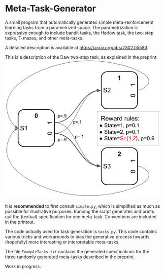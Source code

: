 # Meta-Task-Generator

A small program that automatically generates simple meta-reinforcement learning
tasks from a parametrized space. The parametrization is expressive enough to
include bandit tasks, the Harlow  task, the two-step tasks, T-mazes, and other
meta-tasks.

A detailed description is available at https://arxiv.org/abs/2302.05583. 

This is a description of the Daw two-step task, as explained in the preprint:
![Image of the two-step meta-task from the preprint](https://github.com/ThomasMiconi/Meta-Task-Generator/blob/main/twostep.png)



It is **recommended** to first consult `simple.py`, which is simplified as much as
possible for illustrative purposes. Running the script generates and prints out
the (textual) specification for one meta-task. Conventions are included in the printout. 

The code actually used for task generation is `tasks.py`. This code contains
various tricks and workarounds to bias the generative process towards
(hopefully) more interesting or interpretable meta-tasks.

The file `ExampleTasks.txt` contains the generated specifications for the three
randomly generated meta-tasks described in the preprint.

Work in progress.
